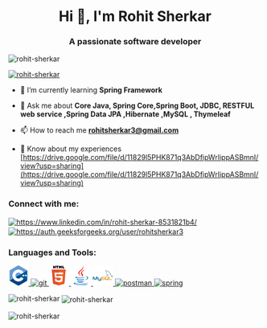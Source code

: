 <h1 align="center">Hi 👋, I'm Rohit Sherkar</h1>
<h3 align="center">A passionate software developer</h3>

<p align="left"> <img src="https://komarev.com/ghpvc/?username=rohit-sherkar&label=Profile%20views&color=0e75b6&style=flat" alt="rohit-sherkar" /> </p>

<p align="left"> <a href="https://github.com/ryo-ma/github-profile-trophy"><img src="https://github-profile-trophy.vercel.app/?username=rohit-sherkar" alt="rohit-sherkar" /></a> </p>

- 🌱 I’m currently learning **Spring Framework**

- 💬 Ask me about **Core Java, Spring Core,Spring Boot, JDBC, RESTFUL web service ,Spring Data JPA ,Hibernate ,MySQL , Thymeleaf**

- 📫 How to reach me **rohitsherkar3@gmail.com**

- 📄 Know about my experiences [https://drive.google.com/file/d/11829l5PHK871q3AbDfipWrIippASBmnI/view?usp=sharing](https://drive.google.com/file/d/11829l5PHK871q3AbDfipWrIippASBmnI/view?usp=sharing)

<h3 align="left">Connect with me:</h3>
<p align="left">
<a href="https://linkedin.com/in/https://www.linkedin.com/in/rohit-sherkar-8531821b4/" target="blank"><img align="center" src="https://raw.githubusercontent.com/rahuldkjain/github-profile-readme-generator/master/src/images/icons/Social/linked-in-alt.svg" alt="https://www.linkedin.com/in/rohit-sherkar-8531821b4/" height="30" width="40" /></a>
<a href="https://auth.geeksforgeeks.org/user/https://auth.geeksforgeeks.org/user/rohitsherkar3" target="blank"><img align="center" src="https://raw.githubusercontent.com/rahuldkjain/github-profile-readme-generator/master/src/images/icons/Social/geeks-for-geeks.svg" alt="https://auth.geeksforgeeks.org/user/rohitsherkar3" height="30" width="40" /></a>
</p>

<h3 align="left">Languages and Tools:</h3>
<p align="left"> <a href="https://www.w3schools.com/cpp/" target="_blank" rel="noreferrer"> <img src="https://raw.githubusercontent.com/devicons/devicon/master/icons/cplusplus/cplusplus-original.svg" alt="cplusplus" width="40" height="40"/> </a> <a href="https://git-scm.com/" target="_blank" rel="noreferrer"> <img src="https://www.vectorlogo.zone/logos/git-scm/git-scm-icon.svg" alt="git" width="40" height="40"/> </a> <a href="https://www.w3.org/html/" target="_blank" rel="noreferrer"> <img src="https://raw.githubusercontent.com/devicons/devicon/master/icons/html5/html5-original-wordmark.svg" alt="html5" width="40" height="40"/> </a> <a href="https://www.java.com" target="_blank" rel="noreferrer"> <img src="https://raw.githubusercontent.com/devicons/devicon/master/icons/java/java-original.svg" alt="java" width="40" height="40"/> </a> <a href="https://www.mysql.com/" target="_blank" rel="noreferrer"> <img src="https://raw.githubusercontent.com/devicons/devicon/master/icons/mysql/mysql-original-wordmark.svg" alt="mysql" width="40" height="40"/> </a> <a href="https://postman.com" target="_blank" rel="noreferrer"> <img src="https://www.vectorlogo.zone/logos/getpostman/getpostman-icon.svg" alt="postman" width="40" height="40"/> </a> <a href="https://spring.io/" target="_blank" rel="noreferrer"> <img src="https://www.vectorlogo.zone/logos/springio/springio-icon.svg" alt="spring" width="40" height="40"/> </a> </p>

<p><img align="left" src="https://github-readme-stats.vercel.app/api/top-langs?username=rohit-sherkar&show_icons=true&locale=en&layout=compact" alt="rohit-sherkar" /></p>

<p>&nbsp;<img align="center" src="https://github-readme-stats.vercel.app/api?username=rohit-sherkar&show_icons=true&locale=en" alt="rohit-sherkar" /></p>

<p><img align="center" src="https://github-readme-streak-stats.herokuapp.com/?user=rohit-sherkar&" alt="rohit-sherkar" /></p>

